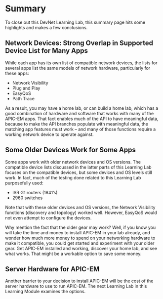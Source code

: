 
# Summary
To close out this DevNet Learning Lab, this summary page hits some highlights and makes a few conclusions.

##  Network Devices: Strong Overlap in Supported Device List for Many Apps
While each app has its own list of compatible network devices, the lists for several apps list the same models of network hardware, particularly for these apps:

- Network Visibility
- Plug and Play
- EasyQoS
- Path Trace

As a result, you may have a home lab, or can build a home lab, which has a good combination of hardware and software that works with many of the APIC-EM apps. That fact enables much of the API to have meaningful data, because to make the API branches populate with meaningful data, the matching app features must work – and many of those functions require a working network device to operate against.

##  Some Older Devices Work for Some Apps
Some apps work with older network devices and OS versions. The compatible device lists discussed in the latter parts of this Learning Lab focuses on the compatible devices, but some devices and OS levels still work. In fact, much of the testing done related to this Learning Lab purposefully used:

- ISR G1 routers (1841’s)
- 2960 switches

Note that with these older devices and OS versions, the Network Visibility functions (discovery and topology) worked well. However, EasyQoS would not even attempt to configure the devices.

Why mention the fact that the older gear may work? Well, if you know you will take the time and money to install APIC-EM in your lab already, and wonder how much more money to spend on your networking hardware to make it compatible, you could get started and experiment with your older gear. Get APIC-EM installed and working, discover your home lab, and see what works. That might be a workable option to save some money.

## Server Hardware for APIC-EM
Another barrier to your decision to install APIC-EM will be the cost of the server hardware to use to run APIC-EM. The next Learning Lab in this Learning Module examines the options.





